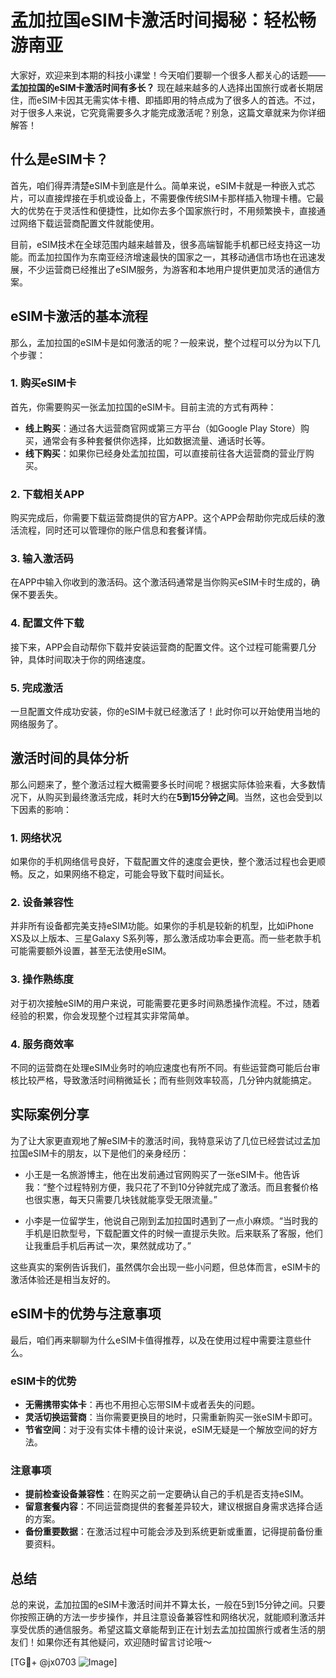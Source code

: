 # 孟加拉国eSIM卡激活时间揭秘：轻松畅游南亚

大家好，欢迎来到本期的科技小课堂！今天咱们要聊一个很多人都关心的话题——**孟加拉国的eSIM卡激活时间有多长？** 现在越来越多的人选择出国旅行或者长期居住，而eSIM卡因其无需实体卡槽、即插即用的特点成为了很多人的首选。不过，对于很多人来说，它究竟需要多久才能完成激活呢？别急，这篇文章就来为你详细解答！

## 什么是eSIM卡？

首先，咱们得弄清楚eSIM卡到底是什么。简单来说，eSIM卡就是一种嵌入式芯片，可以直接焊接在手机或设备上，不需要像传统SIM卡那样插入物理卡槽。它最大的优势在于灵活性和便捷性，比如你去多个国家旅行时，不用频繁换卡，直接通过网络下载运营商配置文件就能使用。

目前，eSIM技术在全球范围内越来越普及，很多高端智能手机都已经支持这一功能。而孟加拉国作为东南亚经济增速最快的国家之一，其移动通信市场也在迅速发展，不少运营商已经推出了eSIM服务，为游客和本地用户提供更加灵活的通信方案。

## eSIM卡激活的基本流程

那么，孟加拉国的eSIM卡是如何激活的呢？一般来说，整个过程可以分为以下几个步骤：

### 1. 购买eSIM卡
首先，你需要购买一张孟加拉国的eSIM卡。目前主流的方式有两种：
- **线上购买**：通过各大运营商官网或第三方平台（如Google Play Store）购买，通常会有多种套餐供你选择，比如数据流量、通话时长等。
- **线下购买**：如果你已经身处孟加拉国，可以直接前往各大运营商的营业厅购买。

### 2. 下载相关APP
购买完成后，你需要下载运营商提供的官方APP。这个APP会帮助你完成后续的激活流程，同时还可以管理你的账户信息和套餐详情。

### 3. 输入激活码
在APP中输入你收到的激活码。这个激活码通常是当你购买eSIM卡时生成的，确保不要丢失。

### 4. 配置文件下载
接下来，APP会自动帮你下载并安装运营商的配置文件。这个过程可能需要几分钟，具体时间取决于你的网络速度。

### 5. 完成激活
一旦配置文件成功安装，你的eSIM卡就已经激活了！此时你可以开始使用当地的网络服务了。

## 激活时间的具体分析

那么问题来了，整个激活过程大概需要多长时间呢？根据实际体验来看，大多数情况下，从购买到最终激活完成，耗时大约在**5到15分钟之间**。当然，这也会受到以下因素的影响：

### 1. 网络状况
如果你的手机网络信号良好，下载配置文件的速度会更快，整个激活过程也会更顺畅。反之，如果网络不稳定，可能会导致下载时间延长。

### 2. 设备兼容性
并非所有设备都完美支持eSIM功能。如果你的手机是较新的机型，比如iPhone XS及以上版本、三星Galaxy S系列等，那么激活成功率会更高。而一些老款手机可能需要额外设置，甚至无法使用eSIM。

### 3. 操作熟练度
对于初次接触eSIM的用户来说，可能需要花更多时间熟悉操作流程。不过，随着经验的积累，你会发现整个过程其实非常简单。

### 4. 服务商效率
不同的运营商在处理eSIM业务时的响应速度也有所不同。有些运营商可能后台审核比较严格，导致激活时间稍微延长；而有些则效率较高，几分钟内就能搞定。

## 实际案例分享

为了让大家更直观地了解eSIM卡的激活时间，我特意采访了几位已经尝试过孟加拉国eSIM卡的朋友，以下是他们的亲身经历：

- 小王是一名旅游博主，他在出发前通过官网购买了一张eSIM卡。他告诉我：“整个过程特别方便，我只花了不到10分钟就完成了激活。而且套餐价格也很实惠，每天只需要几块钱就能享受无限流量。”

- 小李是一位留学生，他说自己刚到孟加拉国时遇到了一点小麻烦。“当时我的手机是旧款型号，下载配置文件的时候一直提示失败。后来联系了客服，他们让我重启手机后再试一次，果然就成功了。”

这些真实的案例告诉我们，虽然偶尔会出现一些小问题，但总体而言，eSIM卡的激活体验还是相当友好的。

## eSIM卡的优势与注意事项

最后，咱们再来聊聊为什么eSIM卡值得推荐，以及在使用过程中需要注意些什么。

### eSIM卡的优势
- **无需携带实体卡**：再也不用担心忘带SIM卡或者丢失的问题。
- **灵活切换运营商**：当你需要更换目的地时，只需重新购买一张eSIM卡即可。
- **节省空间**：对于没有实体卡槽的设计来说，eSIM无疑是一个解放空间的好方法。

### 注意事项
- **提前检查设备兼容性**：在购买之前一定要确认自己的手机是否支持eSIM。
- **留意套餐内容**：不同运营商提供的套餐差异较大，建议根据自身需求选择合适的方案。
- **备份重要数据**：在激活过程中可能会涉及到系统更新或重置，记得提前备份重要资料。

## 总结

总的来说，孟加拉国的eSIM卡激活时间并不算太长，一般在5到15分钟之间。只要你按照正确的方法一步步操作，并且注意设备兼容性和网络状况，就能顺利激活并享受优质的通信服务。希望这篇文章能帮到正在计划去孟加拉国旅行或者生活的朋友们！如果你还有其他疑问，欢迎随时留言讨论哦～

[TG💪+ @jx0703 ![Image](https://github.com/user-attachments/assets/dbca1d08-cadb-493c-b0ec-ad6f7a83f270)]